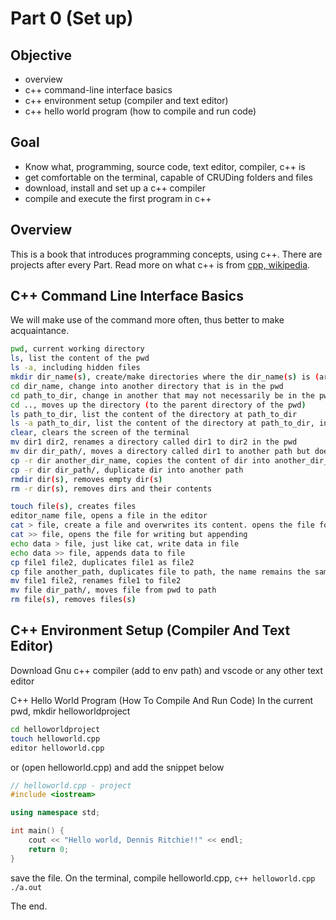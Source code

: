 # Part 0 (Set up)

## Objective

- overview
- c++ command-line interface basics
- c++ environment setup (compiler and text editor)
- c++ hello world program (how to compile and run code)

## Goal

- Know what, programming, source code, text editor, compiler, c++ is
- get comfortable on the terminal, capable of CRUDing folders and files
- download, install and set up a c++ compiler
- compile and execute the first program in c++

## Overview

This is a book that introduces programming concepts, using c++.
There are projects after every Part.
Read more on what c++ is from [cpp, wikipedia][wiki-cpp].

## C++ Command Line Interface Basics

We will make use of the command more often, thus better to make acquaintance.

```sh
pwd, current working directory
ls, list the content of the pwd
ls -a, including hidden files
mkdir dir_name(s), create/make directories where the dir_name(s) is (are) the name(s) of the directory(ies)
cd dir_name, change into another directory that is in the pwd
cd path_to_dir, change in another that may not necessarily be in the pwd
cd .., moves up the directory (to the parent directory of the pwd)
ls path_to_dir, list the content of the directory at path_to_dir
ls -a path_to_dir, list the content of the directory at path_to_dir, including hidden files
clear, clears the screen of the terminal
mv dir1 dir2, renames a directory called dir1 to dir2 in the pwd
mv dir dir_path/, moves a directory called dir1 to another path but does not rename it
cp -r dir another_dir_name, copies the content of dir into another_dir_name
cp -r dir dir_path/, duplicate dir into another path
rmdir dir(s), removes empty dir(s)
rm -r dir(s), removes dirs and their contents
```

```sh
touch file(s), creates files
editor_name file, opens a file in the editor
cat > file, create a file and overwrites its content. opens the file for writing
cat >> file, opens the file for writing but appending
echo data > file, just like cat, write data in file
echo data >> file, appends data to file
cp file1 file2, duplicates file1 as file2
cp file another_path, duplicates file to path, the name remains the same
mv file1 file2, renames file1 to file2
mv file dir_path/, moves file from pwd to path
rm file(s), removes files(s)
```

## C++ Environment Setup (Compiler And Text Editor)

Download Gnu c++ compiler (add to env path) and vscode or any other text editor

C++ Hello World Program (How To Compile And Run Code)
In the current pwd, mkdir helloworldproject

```sh
cd helloworldproject
touch helloworld.cpp
editor helloworld.cpp
```

or (open helloworld.cpp) and add the snippet below

```cpp
// helloworld.cpp - project
#include <iostream>

using namespace std;

int main() {
    cout << "Hello world, Dennis Ritchie!!" << endl;
    return 0;
}
```

save the file. On the terminal, compile helloworld.cpp,
`c++ helloworld.cpp `
`./a.out`

The end.

#

[wiki-cpp]: https://en.wikipedia.org/wiki/C%2B%2B
[unix-workbench]: https://seankross.com/the-unix-workbench/
[mingw-web]: https://osdn.net/projects/mingw/downloads/68260/mingw-get-setup.exe/
[vscode-web]: https://code.visualstudio.com/download
[atom-web]: https://atom.io/
[sublim-web]: https://www.sublimetext.com/3
[bracket-web]: http://brackets.io/
[path-web]: https://docs.microsoft.com/en-us/previous-versions/office/developer/sharepoint-2010/ee537574(v=office.14)?redirectedfrom=MSDN
[xcode-web]: https://developer.apple.com/download/
